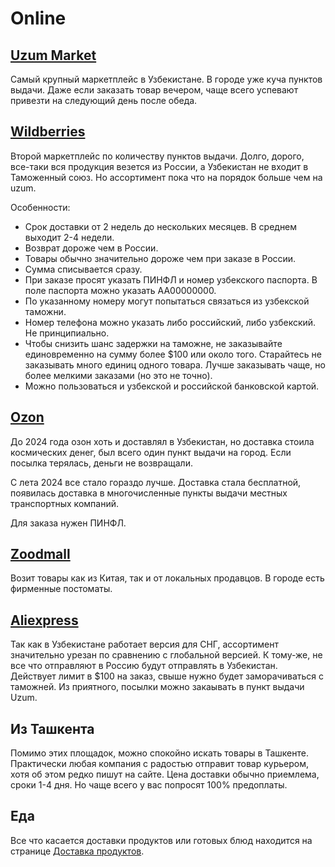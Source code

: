 # Online

## [Uzum Market](https://uzum.uz/)

Самый крупный маркетплейс в Узбекистане. В городе уже куча пунктов выдачи. Даже
если заказать товар вечером, чаще всего успевают привезти на следующий день
после обеда.

## [Wildberries](https://www.wildberries.ru/)

Второй маркетплейс по количеству пунктов выдачи. Долго, дорого, все-таки вся
продукция везется из России, а Узбекистан не входит в Таможенный союз. Но
ассортимент пока что на порядок больше чем на uzum.

Особенности:

- Срок доставки от 2 недель до нескольких месяцев. В среднем выходит 2-4 недели.
- Возврат дороже чем в России.
- Товары обычно значительно дороже чем при заказе в России.
- Сумма списывается сразу.
- При заказе просят указать ПИНФЛ и номер узбекского паспорта. В поле паспорта
  можно указать AA00000000.
- По указанному номеру могут попытаться связаться из узбекской таможни.
- Номер телефона можно указать либо российский, либо узбекский. Не
  принципиально.
- Чтобы снизить шанс задержки на таможне, не заказывайте единовременно на сумму
  более $100 или около того. Старайтесь не заказывать много единиц одного
  товара. Лучше заказывать чаще, но более мелкими заказами (но это не точно).
- Можно пользоваться и узбекской и российской банковской картой.

## [Ozon](https://uz.ozon.com/)

До 2024 года озон хоть и доставлял в Узбекистан, но доставка стоила космических
денег, был всего один пункт выдачи на город. Если посылка терялась, деньги не
возвращали.

С лета 2024 все стало гораздо лучше. Доставка стала бесплатной, появилась
доставка в многочисленные пункты выдачи местных транспортных компаний.

Для заказа нужен ПИНФЛ.

## [Zoodmall](https://www.zoodmall.uz/)

Возит товары как из Китая, так и от локальных продавцов. В городе есть фирменные
постоматы.

## [Aliexpress](https://aliexpress.ru/)

Так как в Узбекистане работает версия для СНГ, ассортимент значительно урезан по
сравнению с глобальной версией. К тому-же, не все что отправляют в Россию будут
отправлять в Узбекистан. Действует лимит в $100 на заказ, свыше нужно будет
заморачиваться с таможней. Из приятного, посылки можно закаывать в пункт выдачи
Uzum.

## Из Ташкента

Помимо этих площадок, можно спокойно искать товары в Ташкенте. Практически любая
компания с радостью отправит товар курьером, хотя об этом редко пишут на сайте.
Цена доставки обычно приемлема, сроки 1-4 дня. Но чаще всего у вас попросят 100%
предоплаты.

## Еда

Все что касается доставки продуктов или готовых блюд находится на странице
[Доставка продуктов](./grocery#delivery).
